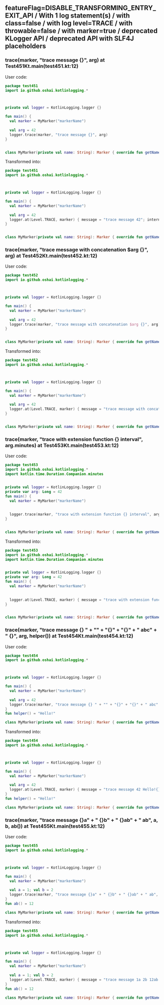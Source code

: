 ## featureFlag=DISABLE_TRANSFORMING_ENTRY_EXIT_API / With 1 log statement(s) / with class=false / with log level=TRACE / with throwable=false / with marker=true / deprecated KLogger API / deprecated API with SLF4J placeholders



###  trace(marker, "trace message {}", arg) at Test451Kt.main(test451.kt:12)

User code:
```kotlin
package test451
import io.github.oshai.kotlinlogging.*



private val logger = KotlinLogging.logger {}

fun main() {
  val marker = MyMarker("markerName")
  
  val arg = 42
  logger.trace(marker, "trace message {}", arg)
}


class MyMarker(private val name: String): Marker { override fun getName() = name }

```
  
Transformed into:
```kotlin
package test451
import io.github.oshai.kotlinlogging.*



private val logger = KotlinLogging.logger {}

fun main() {
  val marker = MyMarker("markerName")
  
  val arg = 42
  logger.at(Level.TRACE, marker) { message = "trace message 42"; internalCompilerData = KLoggingEventBuilder.InternalCompilerData(messageTemplate = "\"trace message {}\"", className = "test451.Test451Kt", methodName = "main", fileName = "test451.kt", lineNumber = 12)
}


class MyMarker(private val name: String): Marker { override fun getName() = name }

```

###  trace(marker, "trace message with concatenation $arg {}", arg) at Test452Kt.main(test452.kt:12)

User code:
```kotlin
package test452
import io.github.oshai.kotlinlogging.*



private val logger = KotlinLogging.logger {}

fun main() {
  val marker = MyMarker("markerName")
  
  val arg = 42
  logger.trace(marker, "trace message with concatenation $arg {}", arg)
}


class MyMarker(private val name: String): Marker { override fun getName() = name }

```
  
Transformed into:
```kotlin
package test452
import io.github.oshai.kotlinlogging.*



private val logger = KotlinLogging.logger {}

fun main() {
  val marker = MyMarker("markerName")
  
  val arg = 42
  logger.at(Level.TRACE, marker) { message = "trace message with concatenation 42 42"; internalCompilerData = KLoggingEventBuilder.InternalCompilerData(messageTemplate = "\"trace message with concatenation $arg {}\"", className = "test452.Test452Kt", methodName = "main", fileName = "test452.kt", lineNumber = 12)
}


class MyMarker(private val name: String): Marker { override fun getName() = name }

```

###  trace(marker, "trace with extension function {} interval", arg.minutes) at Test453Kt.main(test453.kt:12)

User code:
```kotlin
package test453
import io.github.oshai.kotlinlogging.*
import kotlin.time.Duration.Companion.minutes


private val logger = KotlinLogging.logger {}
private var arg: Long = 42
fun main() {
  val marker = MyMarker("markerName")
  
  
  logger.trace(marker, "trace with extension function {} interval", arg.minutes)
}


class MyMarker(private val name: String): Marker { override fun getName() = name }

```
  
Transformed into:
```kotlin
package test453
import io.github.oshai.kotlinlogging.*
import kotlin.time.Duration.Companion.minutes


private val logger = KotlinLogging.logger {}
private var arg: Long = 42
fun main() {
  val marker = MyMarker("markerName")
  
  
  logger.at(Level.TRACE, marker) { message = "trace with extension function 42m interval"; internalCompilerData = KLoggingEventBuilder.InternalCompilerData(messageTemplate = "\"trace with extension function {} interval\"", className = "test453.Test453Kt", methodName = "main", fileName = "test453.kt", lineNumber = 12)
}


class MyMarker(private val name: String): Marker { override fun getName() = name }

```

###  trace(marker, "trace message {} " + "" + "{}" + "{}" + " abc" + " {}", arg, helper()) at Test454Kt.main(test454.kt:12)

User code:
```kotlin
package test454
import io.github.oshai.kotlinlogging.*



private val logger = KotlinLogging.logger {}

fun main() {
  val marker = MyMarker("markerName")
  
  val arg = 42
  logger.trace(marker, "trace message {} " + "" + "{}" + "{}" + " abc" + " {}", arg, helper())
}
fun helper() = "Hello!"

class MyMarker(private val name: String): Marker { override fun getName() = name }

```
  
Transformed into:
```kotlin
package test454
import io.github.oshai.kotlinlogging.*



private val logger = KotlinLogging.logger {}

fun main() {
  val marker = MyMarker("markerName")
  
  val arg = 42
  logger.at(Level.TRACE, marker) { message = "trace message 42 Hello!{} abc {}"; internalCompilerData = KLoggingEventBuilder.InternalCompilerData(messageTemplate = "\"trace message {} \" + \"\" + \"{}\" + \"{}\" + \" abc\" + \" {}\"", className = "test454.Test454Kt", methodName = "main", fileName = "test454.kt", lineNumber = 12)
}
fun helper() = "Hello!"

class MyMarker(private val name: String): Marker { override fun getName() = name }

```

###  trace(marker, "trace message {}a" + " {}b" + " {}ab" + " ab", a, b, ab()) at Test455Kt.main(test455.kt:12)

User code:
```kotlin
package test455
import io.github.oshai.kotlinlogging.*



private val logger = KotlinLogging.logger {}

fun main() {
  val marker = MyMarker("markerName")
  
  val a = 1; val b = 2
  logger.trace(marker, "trace message {}a" + " {}b" + " {}ab" + " ab", a, b, ab())
}
fun ab() = 12

class MyMarker(private val name: String): Marker { override fun getName() = name }

```
  
Transformed into:
```kotlin
package test455
import io.github.oshai.kotlinlogging.*



private val logger = KotlinLogging.logger {}

fun main() {
  val marker = MyMarker("markerName")
  
  val a = 1; val b = 2
  logger.at(Level.TRACE, marker) { message = "trace message 1a 2b 12ab ab"; internalCompilerData = KLoggingEventBuilder.InternalCompilerData(messageTemplate = "\"trace message {}a\" + \" {}b\" + \" {}ab\" + \" ab\"", className = "test455.Test455Kt", methodName = "main", fileName = "test455.kt", lineNumber = 12)
}
fun ab() = 12

class MyMarker(private val name: String): Marker { override fun getName() = name }

```
